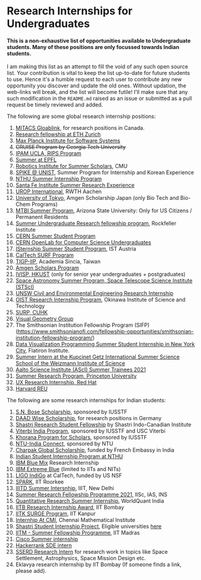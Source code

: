 # Research Internships for Undergraduates

#### This is a non-exhaustive list of opportunities available to Undergraduate students. Many of these positions are only focussed towards Indian students.

I am making this list as an attempt to fill the void of any such open source list. Your contribution is vital to keep the list up-to-date for future students to use. Hence it's a humble request to each user to contribute any new opportunity you discover and update the old ones. Without updation, the web-links will break, and the list will become futile! I'll make sure that any such modification in the `README.md` raised as an issue or submitted as a pull request be timely reviewed and added.

The following are some global research internship positions:

1.  [MITACS Gloablink](https://www.mitacs.ca/en/programs/globalink/globalink-research-internship), for research positions in Canada.
3. [Research fellowship at ETH Zurich](https://www.inf.ethz.ch/studies/summer-research-fellowship.html)
4. [Max Planck Institute for Software Systems](https://apply.mpi-sws.org/register/internship/)
5. ~~CRUISE Program by Georgia Tech University~~
6. [IPAM UCLA, RIPS Program](http://www.ipam.ucla.edu/programs/student-research-programs/)
7. [Summer at EPFL](https://summer.epfl.ch/)
8. [Robotics Institute for Summer Scholars](https://riss.ri.cmu.edu/), CMU
9. [SPIKE @ UNIST](http://spike.unist.ac.kr/main/main.php), Summer Program for Internship and Korean Experience
10. [NTHU Summer Internship Program](http://eng-en.web.nthu.edu.tw/files/14-1130-129169,r1447-1.php)
11. [Santa Fe Institute Summer Research Experience](https://www.santafe.edu/engage/learn/schools/research-experiences-undergraduates)
12. [UROP International](http://www.rwth-aachen.de/cms/root/Forschung/Angebote-fuer-Forschende/Angebote-fuer-Studierende/UROP/UROP-INternational/~wnr/Informationen-fuer-Studierende/?lidx=1), RWTH Aachen
13. [University of Tokyo](http://www.amgenscholars.com/japan-program), Amgen Scholarship Japan (only Bio Tech and Bio-Chem Programs)
14. [MTBI Summer Program](https://mtbi.asu.edu/summerprogram), Arizona State University: Only for US Citizens / Permanent Residents
15. [Summer Undergraduate Research fellowship program](https://www.rockefeller.edu/education-and-training/surf/), Rockfeller Institute
16. [CERN Summer Student Program](https://careers.cern/summer)  
17. [CERN OpenLab for Computer Science Undergraduates](https://openlab.cern/education)
18. [ISternship Summer Student Program](https://phd.pages.ist.ac.at/isternship/), IST Austria
19. [CalTech SURF Program](https://www.sfp.caltech.edu/programs/surf/application_information)
20. [TIGP-IIP](https://tigpsip.apps.sinica.edu.tw/index.php), Academia Sincia, Taiwan
21. [Amgen Scholars Program](amgenscholars.com/asia-program)
22. [IVISP, HKUST](https://pg.ust.hk/ivisp) (only for senior year undergraduates + postgraduates)
23. [Space Astronomy Summer Program, Space Telescope Science Institute (STScI)](http://www.stsci.edu/opportunities/space-astronomy-summer-program)
24. [UNSW Civil and Environmental Engineering Research Internship](https://www.engineering.unsw.edu.au/civil-engineering/study-with-us/international-exchange/research-internship-to-unsw-for-international-students)
25. [OIST Research Internship Program](https://groups.oist.jp/grad/research-interns), Okinawa Institute of Science and Technology
26. [SURP, CUHK](http://www.summer.cuhk.edu.hk/surp/)
27. [Visual Geometry Group](https://www.robots.ox.ac.uk/~vgg/)
28. The Smithsonian Institution Fellowship Program (SIFP)(https://www.smithsonianofi.com/fellowship-opportunities/smithsonian-institution-fellowship-program/)
27. [Data Visualization Programming Summer Student Internship in New York City](https://simonsfoundation.wd1.myworkdayjobs.com/en-US/simonsfoundationcareers/job/162-Fifth-Avenue/Data-Visualization-Intern--SCC_R0000579), Flatiron Institute.
28. [Summer Intern at the Kupcinet Getz International Summer Science School of the Weizmann Institute of Science](https://www.weizmann.ac.il/feinberg/admissions/kupcinet-getz-international-summer-school/about-program-0)
29. [Aalto Science Institute (AScI) Summer Trainees 2021](https://www.aalto.fi/en/open-positions/aalto-science-institute-asci-summer-trainees-2021)
30. [Summer Research Program, Princeton University](https://undergraduateresearch.princeton.edu/programs/summer-programs?field_princeton_status_eligibili_value=Non-Princeton+undergrads&field_class_year_eligibility_value=Juniors&field_division_value=Engineering)
31. [UX Research Internship, Red Hat](https://us-redhat.icims.com/jobs/83084/remote-us-nc/job)
32. [Harvard REU](https://www.seas.harvard.edu/office-education-outreach-community-programs/research-experience-undergraduates-reu)

The following are some research internships for Indian students:

1. [S.N. Bose Scholarship](http://iusstf.org/story/53-74-For-Indian-Students.html), sponsored by IUSSTF
2. [DAAD Wise Scholarship](https://www.daad.de/go/en/stipa50015295), for research positions in Germany
1. [Shastri Research Student Fellowship](https://www.shastriinstitute.org/shastri-research-student-fellowship) by Shastri Indo-Canadian Institute
2. [Viterbi India Program](https://www.iusstf.org/program/iusstf-viterbi-program), sponsored by IUSSTF and USC Viterbi
3. [Khorana Program for Scholars](https://www.iusstf.org/program/khorana-program-for-scholars), sponsored by IUSSTF
4. [NTU-India Connect](http://global.ntu.edu.sg/GMP/ic/Pages/default.aspx), sponsored by NTU
5. [Charpak Global Scholarship](https://www.inde.campusfrance.org/charpak-lab-scholarship), funded by French Embassy in India
6. [Indian Student Internship Program at NTHU](http://oga.nthu.edu.tw/news.php?id=233&lang=en)
7. [IBM Blue Mix](https://researcher.watson.ibm.com/researcher/view_group_subpage.php?id=8101) Research Internship
8. [IBM Extreme Blue](http://www-07.ibm.com/employment/in/students/extreme-blue/index.html) (limited to IITs and NITs)
9. [LIGO IndiGo](http://jobs.gw-indigo.org/tiki-index.php?page=LIGO-IndIGO+Summer+Students+Program) at CalTech, funded by US NSF
10. [SPARK](http://spark.iitr.ac.in/), IIT Roorkee
11. [IIITD Summer Intersnhip](https://www.iiitd.ac.in/placement/internships), IIIT, New Delhi
12. [Summer Research Fellowship Programme 2021](https://web-japps.ias.ac.in:8443/fellowship2021/application_instructions.jsp), IISc, IAS, INS
13. [Quantitative Research Summer Internship](https://websim.worldquantchallenge.com/en/cms/wqc/summerprograms/india/), WorldQuant India
14. [IITB Research Internship Award](http://www.iitb.ac.in/en/education/research-internship), IIT Bombay
15. [IITK SURGE Program](https://www.iitk.ac.in/dord/surge), IIT Kanpur
16. [Internhip At CMI](https://www.cmi.ac.in/admissions/internships.php), Chennai Mathematical Institute
17. [Shastri Student Internship Project](https://www.shastriinstitute.org/Shastri_Student_Internship_Project), Eligible universities [here](https://www.shastriinstitute.org/member-council)
18. [IITM - Summer Fellowship Programme](https://sfp.iitm.ac.in), IIT Madras
19. [Cisco Summer internship](https://jobs.cisco.com/jobs/ProjectDetail/Software-Engineer-Bachelor-s-Intern-United-States/1295250?source=Pitt+CSC&tags=CDC+SnNG+students-and-new-graduate-programs)
20. [Hackerrank SDE intern](https://breakinghierarchy.com/hackerrank-sde-intern/)
21. [SSERD Research Intern](https://www.sserd.org/internship/) for research work in topics like Space Settlement, Astrophysics, Space Mission Design etc.
22. Eklavya research internship by IIT Bombay (If someone finds a link, please add).
